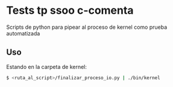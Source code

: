 # Tests tp ssoo c-comenta
Scripts de python para pipear al proceso de kernel como prueba automatizada

## Uso

Estando en la carpeta de kernel:
```sh
$ <ruta_al_script>/finalizar_proceso_io.py | ./bin/kernel
```

